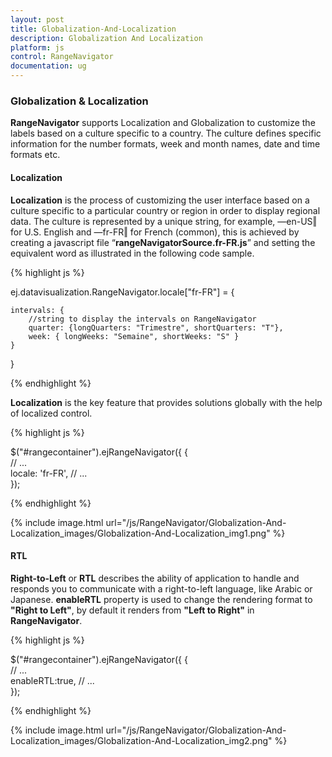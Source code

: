 ```yaml
---
layout: post
title: Globalization-And-Localization
description: Globalization And Localization
platform: js
control: RangeNavigator
documentation: ug
---
```



### Globalization & Localization

**RangeNavigator** supports Localization and Globalization to customize the labels based on a culture specific to a country. The culture defines specific information for the number formats, week and month names, date and time formats etc. 

#### Localization

**Localization** is the process of customizing the user interface based on a culture specific to a particular country or region in order to display regional data.  The culture is represented by a unique string, for example, ―en-US‖ for U.S. English and ―fr-FR‖ for French (common), this is achieved by creating a javascript file “**rangeNavigatorSource.fr-FR.js**” and setting the equivalent word as illustrated in the following code sample.



{% highlight js %}

ej.datavisualization.RangeNavigator.locale["fr-FR"] = {

    intervals: {
        //string to display the intervals on RangeNavigator
        quarter: {longQuarters: "Trimestre", shortQuarters: "T"},
        week: { longWeeks: "Semaine", shortWeeks: "S" }
    }
}


{% endhighlight %}

**Localization** is the key feature that provides solutions globally with the help of localized control. 

{% highlight js %}


$("#rangecontainer").ejRangeNavigator({
               {   
                   // ...              
                   locale: 'fr-FR',
                   // ...             
               });


{% endhighlight %}



{% include image.html url="/js/RangeNavigator/Globalization-And-Localization_images/Globalization-And-Localization_img1.png" %}

#### RTL

**Right-to-Left** or **RTL** describes the ability of application to handle and responds you to communicate with a right-to-left language, like Arabic or Japanese. **enableRTL** property is used to change the rendering format  to **"Right to Left"**, by default it renders from **"Left to Right"** in **RangeNavigator**.

{% highlight js %}


$("#rangecontainer").ejRangeNavigator({
               {   
                   // ...              
                   enableRTL:true,
                  // ...             
               });


{% endhighlight %}



{% include image.html url="/js/RangeNavigator/Globalization-And-Localization_images/Globalization-And-Localization_img2.png" %}



